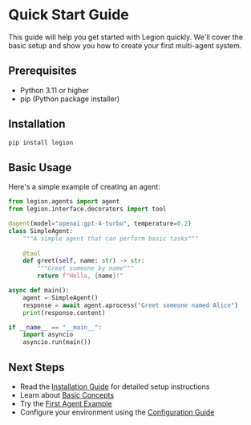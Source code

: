 # Quick Start Guide

This guide will help you get started with Legion quickly. We'll cover the basic setup and show you how to create your first multi-agent system.

## Prerequisites

- Python 3.11 or higher
- pip (Python package installer)

## Installation

```bash
pip install legion
```

## Basic Usage

Here's a simple example of creating an agent:

```python
from legion.agents import agent
from legion.interface.decorators import tool

@agent(model="openai:gpt-4-turbo", temperature=0.2)
class SimpleAgent:
    """A simple agent that can perform basic tasks"""
    
    @tool
    def greet(self, name: str) -> str:
        """Greet someone by name"""
        return f"Hello, {name}!"

async def main():
    agent = SimpleAgent()
    response = await agent.aprocess("Greet someone named Alice")
    print(response.content)

if __name__ == "__main__":
    import asyncio
    asyncio.run(main())
```

## Next Steps

- Read the [Installation Guide](installation.md) for detailed setup instructions
- Learn about [Basic Concepts](basic-concepts.md)
- Try the [First Agent Example](first-agent.md)
- Configure your environment using the [Configuration Guide](configuration.md)
